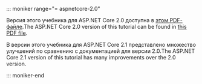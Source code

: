 ::: moniker range="= aspnetcore-2.0"

<span data-ttu-id="05fb0-101">Версия этого учебника для ASP.NET Core 2.0 доступна в [этом PDF-файле](https://github.com/aspnet/Docs/tree/master/aspnetcore/data/ef-rp/intro/PDF-6-18-18.pdf).</span><span class="sxs-lookup"><span data-stu-id="05fb0-101">The ASP.NET Core 2.0 version of this tutorial can be found in [this PDF file](https://github.com/aspnet/Docs/tree/master/aspnetcore/data/ef-rp/intro/PDF-6-18-18.pdf).</span></span>

<span data-ttu-id="05fb0-102">В версии этого учебника для ASP.NET Core 2.1 представлено множество улучшений по сравнению с документацией для версии 2.0.</span><span class="sxs-lookup"><span data-stu-id="05fb0-102">The ASP.NET Core 2.1 version of this tutorial has many improvements over the 2.0 version.</span></span>

::: moniker-end

